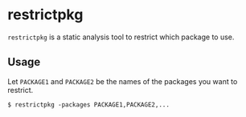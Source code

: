 restrictpkg
===========

`restrictpkg` is a static analysis tool to restrict which package to use.

Usage
-----

Let `PACKAGE1` and `PACKAGE2` be the names of the packages you want to restrict.

```console
$ restrictpkg -packages PACKAGE1,PACKAGE2,...
```
